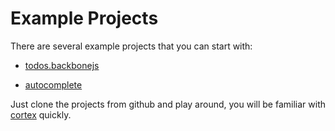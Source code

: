 # Example Projects

There are several example projects that you can start with:

* [todos.backbonejs](http://cortexjs.github.io/todos.backbonejs/)

* [autocomplete](http://cortexjs.github.io/autocomplete)


Just clone the projects from github and play around, you will be familiar with [cortex](http://ctx.io) quickly.
